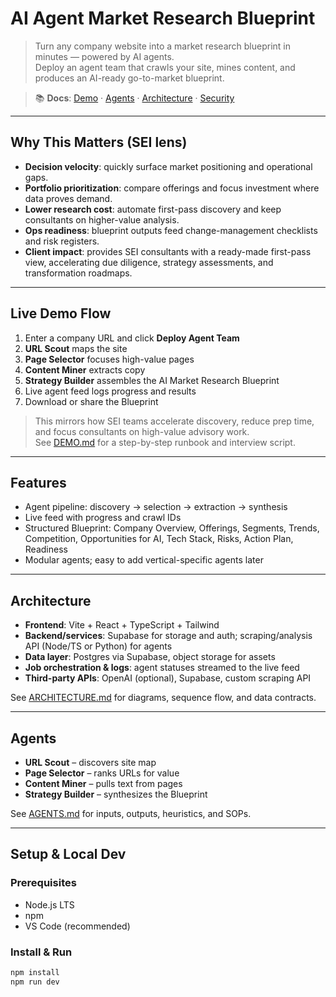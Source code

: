 # AI Agent Market Research Blueprint

> Turn any company website into a market research blueprint in minutes — powered by AI agents.  
> Deploy an agent team that crawls your site, mines content, and produces an AI-ready go-to-market blueprint.

> 📚 **Docs**: [Demo](DEMO.md) · [Agents](AGENTS.md) · [Architecture](ARCHITECTURE.md) · [Security](SECURITY.md)

---

## Why This Matters (SEI lens)
- **Decision velocity**: quickly surface market positioning and operational gaps.
- **Portfolio prioritization**: compare offerings and focus investment where data proves demand.
- **Lower research cost**: automate first-pass discovery and keep consultants on higher-value analysis.
- **Ops readiness**: blueprint outputs feed change-management checklists and risk registers.
- **Client impact**: provides SEI consultants with a ready-made first-pass view, accelerating due diligence, strategy assessments, and transformation roadmaps.

---

## Live Demo Flow
1. Enter a company URL and click **Deploy Agent Team**
2. **URL Scout** maps the site
3. **Page Selector** focuses high-value pages
4. **Content Miner** extracts copy
5. **Strategy Builder** assembles the AI Market Research Blueprint
6. Live agent feed logs progress and results
7. Download or share the Blueprint

> This mirrors how SEI teams accelerate discovery, reduce prep time, and focus consultants on high-value advisory work.  
See [DEMO.md](DEMO.md) for a step-by-step runbook and interview script.

---

## Features
- Agent pipeline: discovery → selection → extraction → synthesis
- Live feed with progress and crawl IDs
- Structured Blueprint: Company Overview, Offerings, Segments, Trends, Competition, Opportunities for AI, Tech Stack, Risks, Action Plan, Readiness
- Modular agents; easy to add vertical-specific agents later

---

## Architecture
- **Frontend**: Vite + React + TypeScript + Tailwind
- **Backend/services**: Supabase for storage and auth; scraping/analysis API (Node/TS or Python) for agents
- **Data layer**: Postgres via Supabase, object storage for assets
- **Job orchestration & logs**: agent statuses streamed to the live feed
- **Third-party APIs**: OpenAI (optional), Supabase, custom scraping API

See [ARCHITECTURE.md](ARCHITECTURE.md) for diagrams, sequence flow, and data contracts.

---

## Agents
- **URL Scout** – discovers site map
- **Page Selector** – ranks URLs for value
- **Content Miner** – pulls text from pages
- **Strategy Builder** – synthesizes the Blueprint

See [AGENTS.md](AGENTS.md) for inputs, outputs, heuristics, and SOPs.

---

## Setup & Local Dev
### Prerequisites
- Node.js LTS
- npm
- VS Code (recommended)

### Install & Run
```bash
npm install
npm run dev
